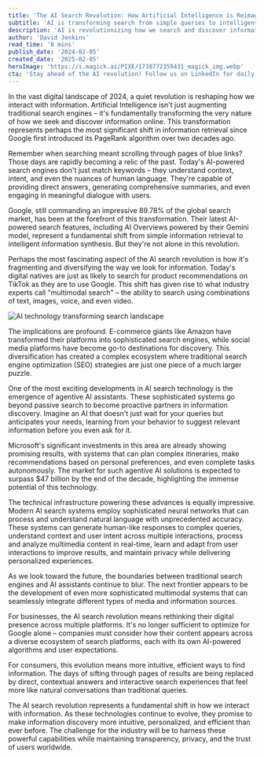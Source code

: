 ```yaml
---
title: 'The AI Search Revolution: How Artificial Intelligence is Reimagining How We Find Information'
subtitle: 'AI is transforming search from simple queries to intelligent information synthesis'
description: 'AI is revolutionizing how we search and discover information online, moving beyond traditional keyword matching to understand context and intent. This transformation, led by tech giants and innovative startups, is creating new paradigms for information retrieval and changing how businesses and consumers interact with digital content.'
author: 'David Jenkins'
read_time: '8 mins'
publish_date: '2024-02-05'
created_date: '2025-02-05'
heroImage: 'https://i.magick.ai/PIXE/1738772359431_magick_img.webp'
cta: 'Stay ahead of the AI revolution! Follow us on LinkedIn for daily insights into how artificial intelligence is transforming the future of search and discovery.'
---
```


In the vast digital landscape of 2024, a quiet revolution is reshaping how we interact with information. Artificial Intelligence isn't just augmenting traditional search engines – it's fundamentally transforming the very nature of how we seek and discover information online. This transformation represents perhaps the most significant shift in information retrieval since Google first introduced its PageRank algorithm over two decades ago.

Remember when searching meant scrolling through pages of blue links? Those days are rapidly becoming a relic of the past. Today's AI-powered search engines don't just match keywords – they understand context, intent, and even the nuances of human language. They're capable of providing direct answers, generating comprehensive summaries, and even engaging in meaningful dialogue with users.

Google, still commanding an impressive 89.78% of the global search market, has been at the forefront of this transformation. Their latest AI-powered search features, including AI Overviews powered by their Gemini model, represent a fundamental shift from simple information retrieval to intelligent information synthesis. But they're not alone in this revolution.

Perhaps the most fascinating aspect of the AI search revolution is how it's fragmenting and diversifying the way we look for information. Today's digital natives are just as likely to search for product recommendations on TikTok as they are to use Google. This shift has given rise to what industry experts call "multimodal search" – the ability to search using combinations of text, images, voice, and even video.

![AI technology transforming search landscape](https://i.magick.ai/PIXE/1738772359434_magick_img.webp)

The implications are profound. E-commerce giants like Amazon have transformed their platforms into sophisticated search engines, while social media platforms have become go-to destinations for discovery. This diversification has created a complex ecosystem where traditional search engine optimization (SEO) strategies are just one piece of a much larger puzzle.

One of the most exciting developments in AI search technology is the emergence of agentive AI assistants. These sophisticated systems go beyond passive search to become proactive partners in information discovery. Imagine an AI that doesn't just wait for your queries but anticipates your needs, learning from your behavior to suggest relevant information before you even ask for it.

Microsoft's significant investments in this area are already showing promising results, with systems that can plan complex itineraries, make recommendations based on personal preferences, and even complete tasks autonomously. The market for such agentive AI solutions is expected to surpass $47 billion by the end of the decade, highlighting the immense potential of this technology.

The technical infrastructure powering these advances is equally impressive. Modern AI search systems employ sophisticated neural networks that can process and understand natural language with unprecedented accuracy. These systems can generate human-like responses to complex queries, understand context and user intent across multiple interactions, process and analyze multimedia content in real-time, learn and adapt from user interactions to improve results, and maintain privacy while delivering personalized experiences.

As we look toward the future, the boundaries between traditional search engines and AI assistants continue to blur. The next frontier appears to be the development of even more sophisticated multimodal systems that can seamlessly integrate different types of media and information sources.

For businesses, the AI search revolution means rethinking their digital presence across multiple platforms. It's no longer sufficient to optimize for Google alone – companies must consider how their content appears across a diverse ecosystem of search platforms, each with its own AI-powered algorithms and user expectations.

For consumers, this evolution means more intuitive, efficient ways to find information. The days of sifting through pages of results are being replaced by direct, contextual answers and interactive search experiences that feel more like natural conversations than traditional queries.

The AI search revolution represents a fundamental shift in how we interact with information. As these technologies continue to evolve, they promise to make information discovery more intuitive, personalized, and efficient than ever before. The challenge for the industry will be to harness these powerful capabilities while maintaining transparency, privacy, and the trust of users worldwide.